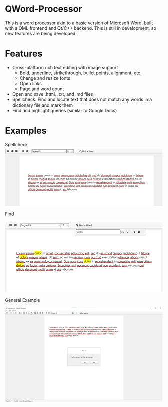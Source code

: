 # QWord-Processor
This is a word processor akin to a basic version of Microsoft Word, built with a QML frontend and Qt/C++ backend. 
This is still in development, so new features are being developed.

# Features
- Cross-platform rich text editing with image support
  - Bold, underline, strikethrough, bullet points, alignment, etc.
  - Change and resize fonts
  - Open links
  - Page and word count
- Open and save .html, .txt, and .md files
- Spellcheck: Find and locate text that does not match any words in a dictionary file and mark them
- Find and highlight queries (similar to Google Docs)

# Examples
Spellcheck
![alt text](https://github.com/zhoum84/word-processor-qt/blob/main/resources/example1.png?raw=true)


Find


![alt text](https://github.com/zhoum84/word-processor-qt/blob/main/resources/example2.png?raw=true)


General Example


![alt text](https://github.com/zhoum84/word-processor-qt/blob/main/resources/example3.png?raw=true)


